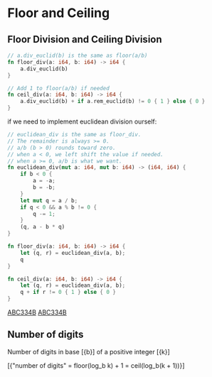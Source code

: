 # Floor and Ceiling

## Floor Division and Ceiling Division

```rust
// a.div_euclid(b) is the same as floor(a/b)
fn floor_div(a: i64, b: i64) -> i64 {
    a.div_euclid(b)
}

// Add 1 to floor(a/b) if needed
fn ceil_div(a: i64, b: i64) -> i64 {
    a.div_euclid(b) + if a.rem_euclid(b) != 0 { 1 } else { 0 }
}
```

if we need to implement euclidean division ourself:

```rust
// euclidean_div is the same as floor_div.
// The remainder is always >= 0.
// a/b (b > 0) rounds toward zero.
// when a < 0, we left shift the value if needed.
// when a >= 0, a/b is what we want.
fn euclidean_div(mut a: i64, mut b: i64) -> (i64, i64) {
    if b < 0 {
        a = -a;
        b = -b;
    }
    let mut q = a / b;
    if q < 0 && a % b != 0 {
        q -= 1;
    }
    (q, a - b * q)
}

fn floor_div(a: i64, b: i64) -> i64 {
    let (q, r) = euclidean_div(a, b);
    q
}

fn ceil_div(a: i64, b: i64) -> i64 {
    let (q, r) = euclidean_div(a, b);
    q + if r != 0 { 1 } else { 0 }
}
```

[ABC334B](https://atcoder.jp/contests/abc334/submissions/48817195)
[ABC334B](https://atcoder.jp/contests/abc334/submissions/53956374)


## Number of digits

Number of digits in base [{b}] of a positive integer [{k}]

[{"number of digits" = floor(log_b k) + 1 = ceil(log_b(k + 1))}]